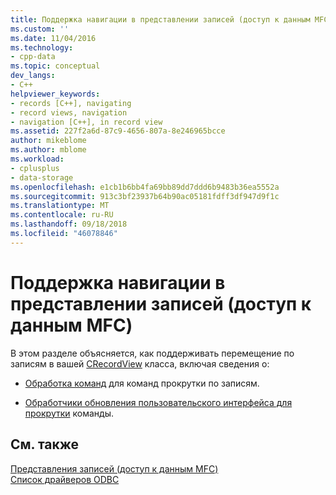 ```yaml
---
title: Поддержка навигации в представлении записей (доступ к данным MFC) | Документация Майкрософт
ms.custom: ''
ms.date: 11/04/2016
ms.technology:
- cpp-data
ms.topic: conceptual
dev_langs:
- C++
helpviewer_keywords:
- records [C++], navigating
- record views, navigation
- navigation [C++], in record view
ms.assetid: 227f2a6d-87c9-4656-807a-8e246965bcce
author: mikeblome
ms.author: mblome
ms.workload:
- cplusplus
- data-storage
ms.openlocfilehash: e1cb1b6bb4fa69bb89dd7ddd6b9483b36ea5552a
ms.sourcegitcommit: 913c3bf23937b64b90ac05181fdff3df947d9f1c
ms.translationtype: MT
ms.contentlocale: ru-RU
ms.lasthandoff: 09/18/2018
ms.locfileid: "46078846"
---
```

# <a name="supporting-navigation-in-a-record-view--mfc-data-access"></a>Поддержка навигации в представлении записей (доступ к данным MFC)

В этом разделе объясняется, как поддерживать перемещение по записям в вашей [CRecordView](../mfc/reference/crecordview-class.md) класса, включая сведения о:  
  
- [Обработка команд](../data/command-handlers-for-record-scrolling-mfc-data-access.md) для команд прокрутки по записям.  
  
- [Обработчики обновления пользовательского интерфейса для прокрутки](../data/user-interface-updating-for-record-views-mfc-data-access.md) команды.  
  
## <a name="see-also"></a>См. также  

[Представления записей (доступ к данным MFC)](../data/record-views-mfc-data-access.md)<br/>
[Список драйверов ODBC](../data/odbc/odbc-driver-list.md)